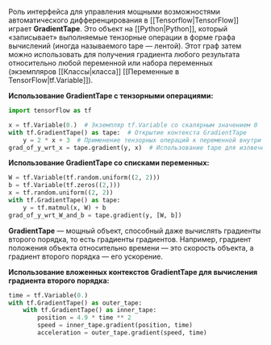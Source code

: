 Роль интерфейса для управления мощными возможностями автоматического дифференцирования в [[Tensorflow|TensorFlow]] играет **GradientTape**. Это объект на [[Python|Python]], который «записывает» выполняемые тензорные операции в форме графа вычислений (иногда называемого tape — лентой). Этот граф затем можно использовать для получения градиента любого результата относительно любой переменной или набора переменных (экземпляров [[Классы|класса]] [[Переменные в TensorFlow|tf.Variable]]). 

**Использование GradientTape с тензорными операциями:**

```Python
import tensorflow as tf

x = tf.Variable(0.)  # Экземпляр tf.Variable со скалярным значением 0
with tf.GradientTape() as tape:  # Открытие контекста GradientTape
	y = 2 * x + 3  # Применение тензорных операций к переменной внутри контекста
grad_of_y_wrt_x = tape.gradient(y, x)  # Использование tape для излвечения градиента
```

**Использование GradientTape со списками переменных:**

```Python
W = tf.Variable(tf.random.uniform((2, 2)))
b = tf.Variable(tf.zeros((2,)))
x = tf.random.uniform((2, 2))
with tf.GradientTape() as tape:
	y = tf.matmul(x, W) + b
grad_of_y_wrt_W_and_b = tape.gradient(y, [W, b])
```

**GradientTape** — мощный объект, способный даже вычислять градиенты второго порядка, то есть градиенты градиентов. Например, градиент положения объекта относительно времени — это скорость объекта, а градиент второго порядка — его ускорение.

**Использование вложенных контекстов GradientTape для вычисления градиента второго порядка:**

```Python
time = tf.Variable(0.)
with tf.GradientTape() as outer_tape:
	with tf.GradientTape() as inner_tape:
		position = 4.9 * time ** 2
		speed = inner_tape.gradient(position, time)
		acceleration = outer_tape.gradient(speed, time)
```